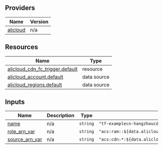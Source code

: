 <!-- BEGIN_TF_DOCS -->
## Providers

| Name | Version |
|------|---------|
| <a name="provider_alicloud"></a> [alicloud](#provider\_alicloud) | n/a |

## Resources

| Name | Type |
|------|------|
| [alicloud_cdn_fc_trigger.default](https://registry.terraform.io/providers/hashicorp/alicloud/latest/docs/resources/cdn_fc_trigger) | resource |
| [alicloud_account.default](https://registry.terraform.io/providers/hashicorp/alicloud/latest/docs/data-sources/account) | data source |
| [alicloud_regions.default](https://registry.terraform.io/providers/hashicorp/alicloud/latest/docs/data-sources/regions) | data source |

## Inputs

| Name | Description | Type | Default | Required |
|------|-------------|------|---------|:--------:|
| <a name="input_name"></a> [name](#input\_name) | n/a | `string` | `"tf-examplecn-hangzhoucdnfctrigger52705"` | no |
| <a name="input_role_arn_var"></a> [role\_arn\_var](#input\_role\_arn\_var) | n/a | `string` | `"acs:ram::${data.alicloud_account.default.id}:role/aliyuncdneventnotificationrole"` | no |
| <a name="input_source_arn_var"></a> [source\_arn\_var](#input\_source\_arn\_var) | n/a | `string` | `"acs:cdn:*:${data.alicloud_account.default.id}:domain/example1.com"` | no |
<!-- END_TF_DOCS -->    